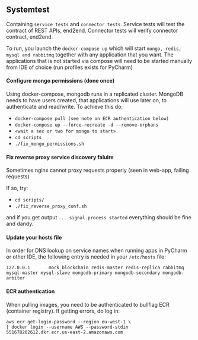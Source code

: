 ## Systemtest
Containing `service tests` and `connector tests`. 
Service tests will test the contract of REST APIs, end2end.
Connector tests will verify connector contract, end2end.

To run, you launch the `docker-compose up` which will start `mongo, redis, mysql and rabbitmq` 
together with any application that you want. The applications that is not started via compose
will need to be started manually from IDE of choice (run profiles exists for PyCharm)

#### Configure mongo permissions (done once)

Using docker-compose, mongodb runs in a replicated cluster. MongoDB needs to have users created, that applications
will use later on, to authenticate and read/write. To achieve this do:

- `docker-compose pull (see note on ECR authentication below)`
- `docker-compose up --force-recreate -d --remove-orphans`
- `<wait a sec or two for mongo to start>`
- `cd scripts`
- `./fix_mongo_permissions.sh`
  
#### Fix reverse proxy service discovery faluire

Sometimes nginx cannot proxy requests properly (seen in web-app, failing requests)

If so, try:
- `cd scripts/`
- `./fix_reverse_proxy_conf.sh`

and if you get output `... signal process started` everything should be fine and dandy.

#### Update your hosts file

In order for DNS lookup on service names when running apps in PyCharm or other IDE, 
the following entry is needed in your `/etc/hosts` file:

```shell script
127.0.0.1       mock_blockchain redis-master redis-replica rabbitmq mysql-master mysql-slave mongodb-primary mongodb-secondary mongodb-arbiter
```

#### ECR authentication

When pulling images, you need to be authenticated to bullflag ECR (container registry).
If getting errors, do log in:

```
aws ecr get-login-password --region eu-west-1 \ 
| docker login --username AWS --password-stdin 551678202612.dkr.ecr.us-east-2.amazonaws.com
```
